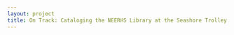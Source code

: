 ```yaml
--- 
layout: project 
title: On Track: Cataloging the NEERHS Library at the Seashore Trolley Museum
---
```



